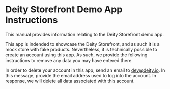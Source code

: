 # Deity Storefront Demo App Instructions

This manual provides information relating to the Deity Storefront demo app.

This app is indended to showcase the Deity Storefront, and as such it is a mock store with fake products. Nevertheless, it is technically possible to create an account using this app. As such, we provide the following instructions to remove any data you may have entered there.

In order to delete your account in this app, send an email to dev@deity.io. In this message, provide the email address used to log into the account. In response, we will delete all data associated with this account.


